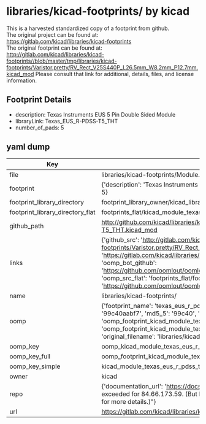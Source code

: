 # libraries/kicad-footprints/ by kicad  
This is a harvested standardized copy of a footprint from github.  
The original project can be found at:  
https://gitlab.com/kicad/libraries/kicad-footprints  
The original footprint can be found at:
http://gitlab.com/kicad/libraries/kicad-footprints//blob/master/tmp/libraries/kicad-footprints/Varistor.pretty/RV_Rect_V25S440P_L26.5mm_W8.2mm_P12.7mm.kicad_mod
Please consult that link for additional, details, files, and license information.  
## Footprint Details
* description: Texas Instruments EUS 5 Pin Double Sided Module  
* libraryLink: Texas_EUS_R-PDSS-T5_THT  
* number_of_pads: 5  
## yaml dump  
| Key | Value |  
| --- | --- |  
| file | libraries/kicad-footprints/Module.pretty/Texas_EUS_R-PDSS-T5_THT.kicad_mod |  
| footprint | {'description': 'Texas Instruments EUS 5 Pin Double Sided Module', 'libraryLink': 'Texas_EUS_R-PDSS-T5_THT', 'number_of_pads': 5} |  
| footprint_library_directory | footprint_library_owner/kicad_libraries/kicad-footprints/ |  
| footprint_library_directory_flat | footprints_flat/kicad_module_texas_eus_r_pdss_t5_tht/working |  
| github_path | http://github.com/kicad/libraries/kicad-footprints//blob/master/tmp/libraries/kicad-footprints/Module.pretty/Texas_EUS_R-PDSS-T5_THT.kicad_mod |  
| links | {'github_src': 'http://gitlab.com/kicad/libraries/kicad-footprints//blob/master/tmp/libraries/kicad-footprints/Varistor.pretty/RV_Rect_V25S440P_L26.5mm_W8.2mm_P12.7mm.kicad_mod', 'github_src_repo': 'https://gitlab.com/kicad/libraries/kicad-footprints', 'oomp_bot': 'footprints/kicad_module_texas_eus_r_pdss_t5_tht/working', 'oomp_bot_github': 'https://github.com/oomlout/oomlout_oomp_footprint_bot/tree/main/footprints/kicad_module_texas_eus_r_pdss_t5_tht/working', 'oomp_src_flat': 'footprints_flat/footprints_flat/kicad_module_texas_eus_r_pdss_t5_tht/working', 'oomp_src_flat_github': 'https://github.com/oomlout/oomlout_oomp_footprint_src/tree/main/footprints_flat/kicad_module_texas_eus_r_pdss_t5_tht/working'} |  
| name | libraries/kicad-footprints/ |  
| oomp | {'footprint_name': 'texas_eus_r_pdss_t5_tht', 'library_name': 'module', 'md5': '99c40aabf75c041e38375bbf925c380f', 'md5_10': '99c40aabf7', 'md5_5': '99c40', 'md5_6': '99c40a', 'oomp_key': 'oomp_kicad_module_texas_eus_r_pdss_t5_tht', 'oomp_key_extra': 'oomp_footprint_kicad_module_texas_eus_r_pdss_t5_tht', 'oomp_key_full': 'oomp_footprint_kicad_module_texas_eus_r_pdss_t5_tht_99c40a', 'oomp_key_simple': 'kicad_module_texas_eus_r_pdss_t5_tht', 'original_filename': 'libraries/kicad-footprints/Module.pretty/Texas_EUS_R-PDSS-T5_THT.kicad_mod', 'owner_name': 'kicad'} |  
| oomp_key | oomp_kicad_module_texas_eus_r_pdss_t5_tht |  
| oomp_key_full | oomp_footprint_kicad_module_texas_eus_r_pdss_t5_tht |  
| oomp_key_simple | kicad_module_texas_eus_r_pdss_t5_tht |  
| owner | kicad |  
| repo | {'documentation_url': 'https://docs.github.com/rest/overview/resources-in-the-rest-api#rate-limiting', 'message': "API rate limit exceeded for 84.66.173.59. (But here's the good news: Authenticated requests get a higher rate limit. Check out the documentation for more details.)"} |  
| url | https://gitlab.com/kicad/libraries/kicad-footprints |  

